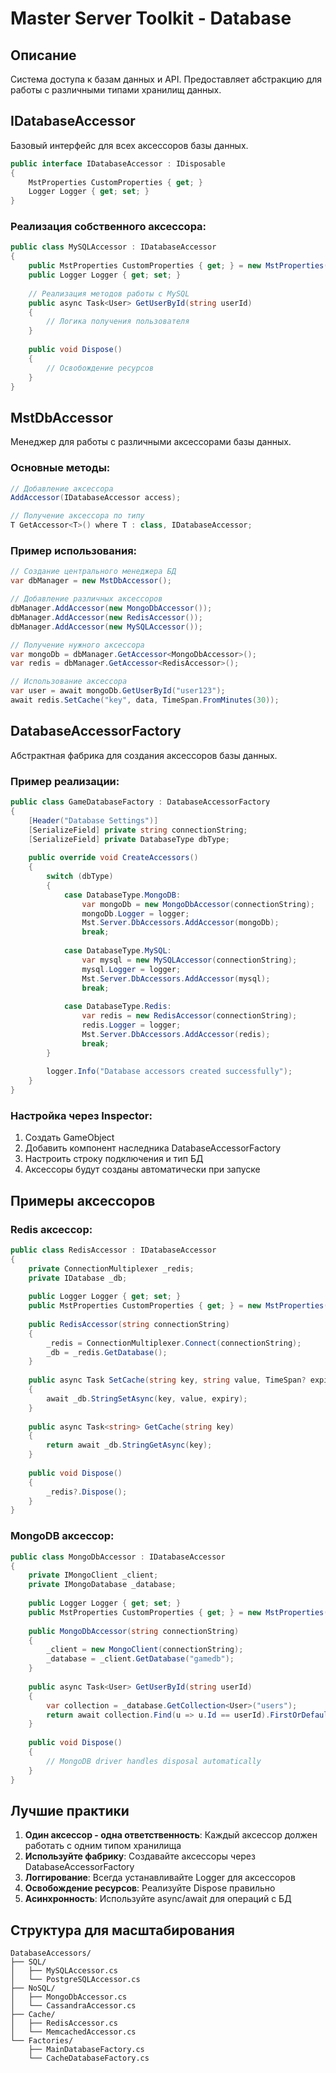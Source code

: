# Master Server Toolkit - Database

## Описание
Система доступа к базам данных и API. Предоставляет абстракцию для работы с различными типами хранилищ данных.

## IDatabaseAccessor

Базовый интерфейс для всех аксессоров базы данных.

```csharp
public interface IDatabaseAccessor : IDisposable
{
    MstProperties CustomProperties { get; }
    Logger Logger { get; set; }
}
```

### Реализация собственного аксессора:
```csharp
public class MySQLAccessor : IDatabaseAccessor
{
    public MstProperties CustomProperties { get; } = new MstProperties();
    public Logger Logger { get; set; }
    
    // Реализация методов работы с MySQL
    public async Task<User> GetUserById(string userId)
    {
        // Логика получения пользователя
    }
    
    public void Dispose()
    {
        // Освобождение ресурсов
    }
}
```

## MstDbAccessor

Менеджер для работы с различными аксессорами базы данных.

### Основные методы:
```csharp
// Добавление аксессора
AddAccessor(IDatabaseAccessor access);

// Получение аксессора по типу
T GetAccessor<T>() where T : class, IDatabaseAccessor;
```

### Пример использования:
```csharp
// Создание центрального менеджера БД
var dbManager = new MstDbAccessor();

// Добавление различных аксессоров
dbManager.AddAccessor(new MongoDbAccessor());
dbManager.AddAccessor(new RedisAccessor());
dbManager.AddAccessor(new MySQLAccessor());

// Получение нужного аксессора
var mongoDb = dbManager.GetAccessor<MongoDbAccessor>();
var redis = dbManager.GetAccessor<RedisAccessor>();

// Использование аксессора
var user = await mongoDb.GetUserById("user123");
await redis.SetCache("key", data, TimeSpan.FromMinutes(30));
```

## DatabaseAccessorFactory

Абстрактная фабрика для создания аксессоров базы данных.

### Пример реализации:
```csharp
public class GameDatabaseFactory : DatabaseAccessorFactory
{
    [Header("Database Settings")]
    [SerializeField] private string connectionString;
    [SerializeField] private DatabaseType dbType;
    
    public override void CreateAccessors()
    {
        switch (dbType)
        {
            case DatabaseType.MongoDB:
                var mongoDb = new MongoDbAccessor(connectionString);
                mongoDb.Logger = logger;
                Mst.Server.DbAccessors.AddAccessor(mongoDb);
                break;
                
            case DatabaseType.MySQL:
                var mysql = new MySQLAccessor(connectionString);
                mysql.Logger = logger;
                Mst.Server.DbAccessors.AddAccessor(mysql);
                break;
                
            case DatabaseType.Redis:
                var redis = new RedisAccessor(connectionString);
                redis.Logger = logger;
                Mst.Server.DbAccessors.AddAccessor(redis);
                break;
        }
        
        logger.Info("Database accessors created successfully");
    }
}
```

### Настройка через Inspector:
1. Создать GameObject
2. Добавить компонент наследника DatabaseAccessorFactory
3. Настроить строку подключения и тип БД
4. Аксессоры будут созданы автоматически при запуске

## Примеры аксессоров

### Redis аксессор:
```csharp
public class RedisAccessor : IDatabaseAccessor
{
    private ConnectionMultiplexer _redis;
    private IDatabase _db;
    
    public Logger Logger { get; set; }
    public MstProperties CustomProperties { get; } = new MstProperties();
    
    public RedisAccessor(string connectionString)
    {
        _redis = ConnectionMultiplexer.Connect(connectionString);
        _db = _redis.GetDatabase();
    }
    
    public async Task SetCache(string key, string value, TimeSpan? expiry = null)
    {
        await _db.StringSetAsync(key, value, expiry);
    }
    
    public async Task<string> GetCache(string key)
    {
        return await _db.StringGetAsync(key);
    }
    
    public void Dispose()
    {
        _redis?.Dispose();
    }
}
```

### MongoDB аксессор:
```csharp
public class MongoDbAccessor : IDatabaseAccessor
{
    private IMongoClient _client;
    private IMongoDatabase _database;
    
    public Logger Logger { get; set; }
    public MstProperties CustomProperties { get; } = new MstProperties();
    
    public MongoDbAccessor(string connectionString)
    {
        _client = new MongoClient(connectionString);
        _database = _client.GetDatabase("gamedb");
    }
    
    public async Task<User> GetUserById(string userId)
    {
        var collection = _database.GetCollection<User>("users");
        return await collection.Find(u => u.Id == userId).FirstOrDefaultAsync();
    }
    
    public void Dispose()
    {
        // MongoDB driver handles disposal automatically
    }
}
```

## Лучшие практики

1. **Один аксессор - одна ответственность**: Каждый аксессор должен работать с одним типом хранилища
2. **Используйте фабрику**: Создавайте аксессоры через DatabaseAccessorFactory
3. **Логгирование**: Всегда устанавливайте Logger для аксессоров
4. **Освобождение ресурсов**: Реализуйте Dispose правильно
5. **Асинхронность**: Используйте async/await для операций с БД

## Структура для масштабирования

```
DatabaseAccessors/
├── SQL/
│   ├── MySQLAccessor.cs
│   └── PostgreSQLAccessor.cs
├── NoSQL/
│   ├── MongoDbAccessor.cs
│   └── CassandraAccessor.cs
├── Cache/
│   ├── RedisAccessor.cs
│   └── MemcachedAccessor.cs
└── Factories/
    ├── MainDatabaseFactory.cs
    └── CacheDatabaseFactory.cs
```
